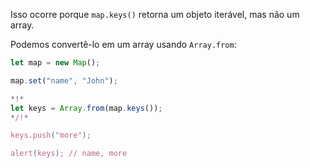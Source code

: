 
Isso ocorre porque `map.keys()` retorna um objeto iterável, mas não um array.

Podemos convertê-lo em um array usando `Array.from`:

```js run
let map = new Map();

map.set("name", "John");

*!*
let keys = Array.from(map.keys());
*/!*

keys.push("more");

alert(keys); // name, more
```
